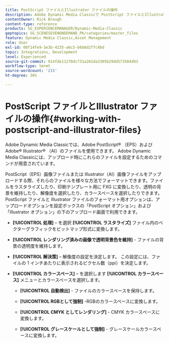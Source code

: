 ```yaml
---
title: PostScript ファイルとIllustrator ファイルの操作
description: Adobe Dynamic Media Classicで PostScript ファイルとIllustrator ファイルを使用する方法について説明します。
contentOwner: Rick Brough
content-type: reference
products: SG_EXPERIENCEMANAGER/Dynamic-Media-Classic
geptopics: SG_SCENESEVENONDEMAND_PK/categories/master_files
feature: Dynamic Media Classic,Asset Management
role: User
exl-id: 08f14fe9-3e3b-4235-a6c5-b6b6d2ffc4bd
topic: Integrations, Development
level: Experienced
source-git-commit: 914fde11270dc731a261da3305b29dd573584d93
workflow-type: tm+mt
source-wordcount: '215'
ht-degree: 36%

---
```


# PostScript ファイルとIllustrator ファイルの操作{#working-with-postscript-and-illustrator-files}

Adobe Dynamic Media Classicでは、Adobe PostScript® （EPS）およびAdobe® Illustrator® （AI）のファイルを使用できます。 Adobe Dynamic Media Classicには、アップロード時にこれらのファイルを設定するためのコマンドが用意されています。

PostScript（EPS）画像ファイルまたは Illustrator（AI）画像ファイルをアップロードする際、それらのファイルを様々な方法でフォーマットできます。ファイルをラスタライズしたり、印刷テンプレート用に FXG に変換したり、透明の背景を維持したり、解像度を選択したり、カラースペースを選択したりできます。PostScript ファイルと Illustrator ファイルのフォーマット用オプションは、アップロードオプションを設定ボックスの「PostScript オプション」および「Illustrator オプション」の下のアップロード画面で利用できます。

* **[!UICONTROL 処理]**  – を選択 **[!UICONTROL ラスタライズ]** ファイル内のベクターグラフィックをビットマップ形式に変換します。

* **[!UICONTROL レンダリング済みの画像で透明背景色を維持]** - ファイルの背景の透明度を維持します。

* **[!UICONTROL 解決策]**  – 解像度の設定を決定します。 この設定には、ファイルの 1 インチあたりに表示されるピクセル数（ppi）を決定します。

* **[!UICONTROL カラースペース]**  – を選択します **[!UICONTROL カラースペース]** メニューとカラースペースを選択します。

   * **[!UICONTROL 自動検出]** - ファイルのカラースペースを保持します。

   * **[!UICONTROL RGBとして強制]** -RGBのカラースペースに変換します。

   * **[!UICONTROL CMYK としてレンダリング]** - CMYK カラースペースに変換します。

   * **[!UICONTROL グレースケールとして強制]** - グレースケールカラースペースに変換します。
